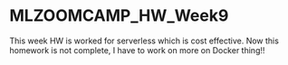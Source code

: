 # MLZOOMCAMP_HW_Week9
This week HW is worked for serverless which is cost effective. 
Now this homework is not complete, I have to work on more on Docker thing!! 
